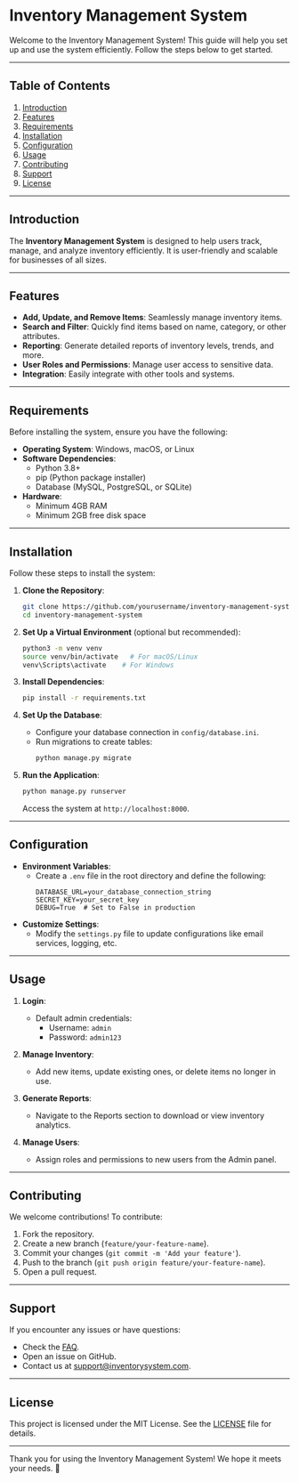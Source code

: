# Inventory Management System

Welcome to the Inventory Management System! This guide will help you set up and use the system efficiently. Follow the steps below to get started.

---

## Table of Contents

1. [Introduction](#introduction)
2. [Features](#features)
3. [Requirements](#requirements)
4. [Installation](#installation)
5. [Configuration](#configuration)
6. [Usage](#usage)
7. [Contributing](#contributing)
8. [Support](#support)
9. [License](#license)

---

## Introduction

The **Inventory Management System** is designed to help users track, manage, and analyze inventory efficiently. It is user-friendly and scalable for businesses of all sizes.

---

## Features

- **Add, Update, and Remove Items**: Seamlessly manage inventory items.
- **Search and Filter**: Quickly find items based on name, category, or other attributes.
- **Reporting**: Generate detailed reports of inventory levels, trends, and more.
- **User Roles and Permissions**: Manage user access to sensitive data.
- **Integration**: Easily integrate with other tools and systems.

---

## Requirements

Before installing the system, ensure you have the following:

- **Operating System**: Windows, macOS, or Linux
- **Software Dependencies**:
  - Python 3.8+
  - pip (Python package installer)
  - Database (MySQL, PostgreSQL, or SQLite)
- **Hardware**:
  - Minimum 4GB RAM
  - Minimum 2GB free disk space

---

## Installation

Follow these steps to install the system:

1. **Clone the Repository**:
   ```bash
   git clone https://github.com/yourusername/inventory-management-system.git
   cd inventory-management-system
   ```

2. **Set Up a Virtual Environment** (optional but recommended):
   ```bash
   python3 -m venv venv
   source venv/bin/activate   # For macOS/Linux
   venv\Scripts\activate    # For Windows
   ```

3. **Install Dependencies**:
   ```bash
   pip install -r requirements.txt
   ```

4. **Set Up the Database**:
   - Configure your database connection in `config/database.ini`.
   - Run migrations to create tables:
     ```bash
     python manage.py migrate
     ```

5. **Run the Application**:
   ```bash
   python manage.py runserver
   ```
   Access the system at `http://localhost:8000`.

---

## Configuration

- **Environment Variables**:
  - Create a `.env` file in the root directory and define the following:
    ```env
    DATABASE_URL=your_database_connection_string
    SECRET_KEY=your_secret_key
    DEBUG=True  # Set to False in production
    ```
- **Customize Settings**:
  - Modify the `settings.py` file to update configurations like email services, logging, etc.

---

## Usage

1. **Login**:
   - Default admin credentials:
     - Username: `admin`
     - Password: `admin123`

2. **Manage Inventory**:
   - Add new items, update existing ones, or delete items no longer in use.

3. **Generate Reports**:
   - Navigate to the Reports section to download or view inventory analytics.

4. **Manage Users**:
   - Assign roles and permissions to new users from the Admin panel.

---

## Contributing

We welcome contributions! To contribute:

1. Fork the repository.
2. Create a new branch (`feature/your-feature-name`).
3. Commit your changes (`git commit -m 'Add your feature'`).
4. Push to the branch (`git push origin feature/your-feature-name`).
5. Open a pull request.

---

## Support

If you encounter any issues or have questions:

- Check the [FAQ](FAQ.md).
- Open an issue on GitHub.
- Contact us at support@inventorysystem.com.

---

## License

This project is licensed under the MIT License. See the [LICENSE](LICENSE) file for details.

---

Thank you for using the Inventory Management System! We hope it meets your needs. :tada:
